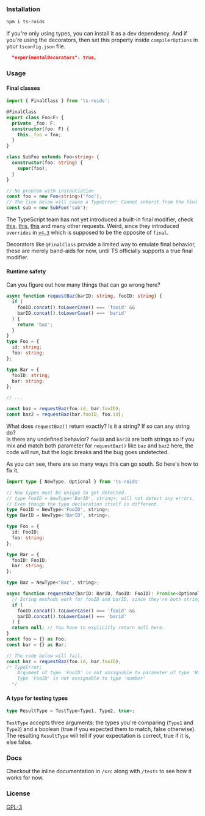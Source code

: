 ### Installation 
```bash
npm i ts-roids
```
If you're only using types, you can install it as a dev dependency.
And if you're using the decorators, then set this property inside `compilerOptions` in your `tsconfig.json` file.
```json
  "experimentalDecorators": true,
```
### Usage
#### Final classes 
```ts
import { FinalClass } from 'ts-roids';

@FinalClass
export class Foo<F> {
  private _foo: F;
  constructor(foo: F) {
    this._foo = foo;
  }
}

class SubFoo extends Foo<string> {
  constructor(foo: string) {
    super(foo);
  }
}

// No problem with instantiation
const foo = new Foo<string>('foo');
// The line below will cause a TypeError: Cannot inherit from the finl class Foo
const sub = new SubFoo('sub');
```

The TypeScript team has not yet introduced a built-in final modifier, check [this](https://github.com/microsoft/TypeScript/issues/1534), [this](https://github.com/microsoft/TypeScript/issues/8306), [this](https://github.com/microsoft/TypeScript/issues/50532) and many other requests. 
Weird, since they introduced `overrides` in [`v4.3`](https://www.typescriptlang.org/docs/handbook/release-notes/typescript-4-3.html#override-and-the---noimplicitoverride-flag) which is supposed to be the 
opposite of `final`.

Decorators like ``@FinalClass`` provide a limited way to emulate final behavior, these are merely band-aids for now, until TS officially supports a true final modifier.
#### Runtime safety
Can you figure out how many things that can go wrong here?
```typescript 
async function requestBaz(barID: string, fooID: string) {
  if (
    fooID.concat().toLowerCase() === 'fooid' &&
    barID.concat().toLowerCase() === 'barid'
  ) {
    return 'baz';
  }
}
type Foo = {
  id: string;
  foo: string;
};

type Bar = {
  fooID: string;
  bar: string;
};

// ...

const baz = requestBaz(foo.id, bar.fooID);
const baz2 = requestBaz(bar.fooID, foo.id);
```
What does `requestBaz()` return exactly? Is it a string? If so can any string do?  
Is there any undefined behavior? ``fooID`` and ``barID`` are both strings so if you mix and match both parameter for `requestBaz()` like ``baz`` and ``baz2`` here, the code will run, but the logic breaks and the bug goes undetected.

As you can see, there are so many ways this can go south. 
So here's how to fix it.
```typescript 
import type { NewType, Optional } from 'ts-roids' 

// New types must be unique to get detected.
// type FooID = NewType<'BarID', string>; will not detect any errors.
// Even though the type declaration itself is different.
type FooID = NewType<'FooID', string>;
type BarID = NewType<'BarID', string>;

type Foo = {
  id: FooID;
  foo: string;
};

type Bar = {
  fooID: FooID;
  bar: string;
};

type Baz = NewType<'Baz', string>;

async function requestBaz(barID: BarID, fooID: FooID): Promise<Optional<Baz>> {
  // String methods work for fooID and barID, since they're both strings.
  if (
    fooID.concat().toLowerCase() === 'fooid' &&
    barID.concat().toLowerCase() === 'barid'
  ) {
  return null; // You have to explicitly return null here.
}
const foo = {} as Foo;
const bar = {} as Bar;

// The code below will fail.
const baz = requestBaz(foo.id, bar.fooID); 
/* TypeError: 
    Argument of type 'FooID' is not assignable to parameter of type 'BarID'.
    Type 'FooID' is not assignable to type 'number' 
  */
```
#### A type for testing types
```typescript 
type ResultType = TestType<Type1, Type2, true>;
```
``TestType`` accepts three arguments: the types you're comparing (``Type1`` and ``Type2``) and a boolean (true if you expected them to match, false otherwise). The resulting ``ResultType`` will tell if your expectation is correct, true if it is, else false.

### Docs
Checkout the inline documentation in `/src` along with `/tests` to see how it works for now.
### License 
[GPL-3](/LICENSE)